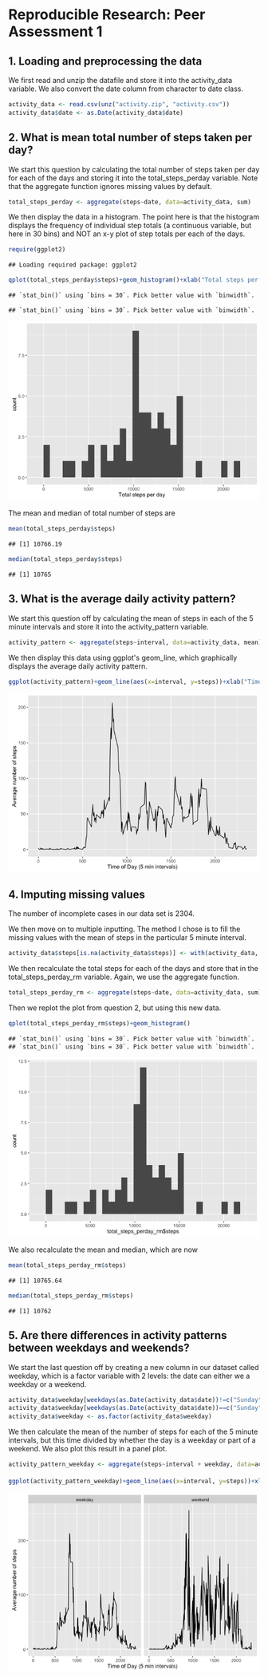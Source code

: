 # Reproducible Research: Peer Assessment 1

## 1. Loading and preprocessing the data

We first read and unzip the datafile and store it into the activity_data variable.
We also convert the date column from character to date class.


```r
activity_data <- read.csv(unz("activity.zip", "activity.csv"))
activity_data$date <- as.Date(activity_data$date)
```

## 2. What is mean total number of steps taken per day?

We start this question by calculating the total number of steps taken per day for each of the days and storing it into the total_steps_perday variable. Note that the aggregate function ignores missing values by default.


```r
total_steps_perday <- aggregate(steps~date, data=activity_data, sum)
```

We then display the data in a histogram. The point here is that the histogram displays the frequency of individual step totals (a continuous variable, but here in 30 bins) and NOT an x-y plot of step totals per each of the days.


```r
require(ggplot2)
```

```
## Loading required package: ggplot2
```

```r
qplot(total_steps_perday$steps)+geom_histogram()+xlab("Total steps per day")
```

```
## `stat_bin()` using `bins = 30`. Pick better value with `binwidth`.
```

```
## `stat_bin()` using `bins = 30`. Pick better value with `binwidth`.
```

![](PA1_template_files/figure-html/unnamed-chunk-3-1.png)

The mean and median of total number of steps are 

```r
mean(total_steps_perday$steps)
```

```
## [1] 10766.19
```

```r
median(total_steps_perday$steps)
```

```
## [1] 10765
```

## 3. What is the average daily activity pattern?

We start this question off by calculating the mean of steps in each of the 5 minute intervals and store it into the activity_pattern variable.


```r
activity_pattern <- aggregate(steps~interval, data=activity_data, mean)
```

We then display this data using ggplot's geom_line, which graphically displays the average daily activity pattern. 


```r
ggplot(activity_pattern)+geom_line(aes(x=interval, y=steps))+xlab("Time of Day (5 min intervals)")+ylab("Average number of steps")
```

![](PA1_template_files/figure-html/unnamed-chunk-6-1.png)

## 4. Imputing missing values

The number of incomplete cases in our data set is 2304.

We then move on to multiple inputting. The method I chose is to fill the missing values with the mean of steps in the particular 5 minute interval.


```r
activity_data$steps[is.na(activity_data$steps)] <- with(activity_data, ave(steps, interval, FUN = function(x){round(mean(x, na.rm=T, trim=0))}))[is.na(activity_data$steps)]
```

We then recalculate the total steps for each of the days and store that in the total_steps_perday_rm variable. Again, we use the aggregate function.


```r
total_steps_perday_rm <- aggregate(steps~date, data=activity_data, sum)
```

Then we replot the plot from question 2, but using this new data.


```r
qplot(total_steps_perday_rm$steps)+geom_histogram()
```

```
## `stat_bin()` using `bins = 30`. Pick better value with `binwidth`.
## `stat_bin()` using `bins = 30`. Pick better value with `binwidth`.
```

![](PA1_template_files/figure-html/unnamed-chunk-9-1.png)

We also recalculate the mean and median, which are now

```r
mean(total_steps_perday_rm$steps) 
```

```
## [1] 10765.64
```

```r
median(total_steps_perday_rm$steps)
```

```
## [1] 10762
```

## 5. Are there differences in activity patterns between weekdays and weekends?

We start the last question off by creating a new column in our dataset called weekday, which is a factor variable with 2 levels: the date can either we a weekday or a weekend.


```r
activity_data$weekday[weekdays(as.Date(activity_data$date))!=c("Sunday","Saturday")] <- "weekday"
activity_data$weekday[weekdays(as.Date(activity_data$date))==c("Sunday","Saturday")] <- "weekend"
activity_data$weekday <- as.factor(activity_data$weekday)
```

We then calculate the mean of the number of steps for each of the 5 minute intervals, but this time divided by whether the day is a weekday or part of a weekend. We also plot this result in a panel plot.


```r
activity_pattern_weekday <- aggregate(steps~interval + weekday, data=activity_data, mean)

ggplot(activity_pattern_weekday)+geom_line(aes(x=interval, y=steps))+xlab("Time of Day (5 min intervals)")+ylab("Average number of steps")+facet_grid(.~weekday)
```

![](PA1_template_files/figure-html/unnamed-chunk-12-1.png)
